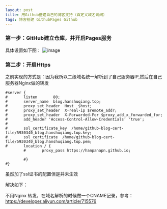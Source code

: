 ```yaml
---
layout: post
title: 用Github搭建自己的博客支持（自定义域名访问）
tags: 博客搭建 GithubPages Github
---
```


### 第一步：GitHub建立仓库，并开启Pages服务

具体设置如下图：
![image](https://user-images.githubusercontent.com/15027167/125239140-cc3aea00-e31a-11eb-9cf9-a7fd0a5052e7.png)

### 第二步：开启Https

之前实现的方式是：因为我所以二级域名统一解析到了自己服务器IP,然后在自己服务器Nginx做的转发

```
#server {
#       listen       80;
#       server_name  blog.hanshuqiang.top;
#       proxy_set_header  Host  $host;
#       proxy_set_header  X-real-ip $remote_addr;
#       proxy_set_header  X-Forwarded-For $proxy_add_x_forwarded_for;
#       add_header 'Access-Control-Allow-Credentials' 'true';
#
#       ssl_certificate_key  /home/github-blog-cert-file/5930340_blog.hanshuqiang.top.key;
#       ssl_certificate  /home/github-blog-cert-file/5930340_blog.hanshuqiang.top.pem;
#       location / {
        #       proxy_pass https://hanpanapn.github.io; 

        #}
#}
```
虽然加了ssl证书的配置但是并未生效

解决如下：

不用Nginx 转发，在域名解析的时候做一个CNAME记录，参考：https://developer.aliyun.com/article/715576
